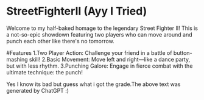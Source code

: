# StreetFighterII (Ayy I Tried)

Welcome to my half-baked homage to the legendary Street Fighter II! This is a not-so-epic showdown featuring two players who can move around and punch each other like there's no tomorrow.

#Features
  1.Two Player Action: Challenge your friend in a battle of button-mashing skill!
  2.Basic Movement: Move left and right—like a dance party, but with less rhythm.
  3.Punching Galore: Engage in fierce combat with the ultimate technique: the punch!

Yes I know its bad but guess what i got the grade.The above text was generated by ChatGPT :)


